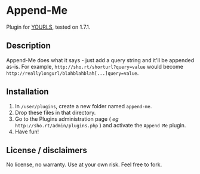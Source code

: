 Append-Me
====================

Plugin for [YOURLS](http://yourls.org), tested on 1.7.1. 

Description
-----------
Append-Me does what it says - just add a query string and it'll be appended as-is.  For example, `http://sho.rt/shorturl?query=value` would become
`http://reallylongurl/blahblahblah[...]query=value`.

Installation
------------
1. In `/user/plugins`, create a new folder named `append-me`.
2. Drop these files in that directory.
3. Go to the Plugins administration page ( *eg* `http://sho.rt/admin/plugins.php` ) and activate the `Append Me` plugin.
4. Have fun!

License / disclaimers
-------
No license, no warranty.  Use at your own risk.  Feel free to fork.
